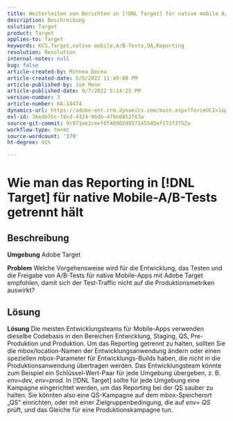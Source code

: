 ```yaml
---
title: Weiterleiten von Berichten in [!DNL Target] für native mobile A/B-Tests
description: Beschreibung
solution: Target
product: Target
applies-to: Target
keywords: KCS,Target,native mobile,A/B-Tests,QA,Reporting
resolution: Resolution
internal-notes: null
bug: false
article-created-by: Mihnea Docea
article-created-date: 5/5/2022 11:49:08 PM
article-published-by: Jim Menn
article-published-date: 9/7/2022 5:14:25 PM
version-number: 3
article-number: KA-14474
dynamics-url: https://adobe-ent.crm.dynamics.com/main.aspx?forceUCI=1&pagetype=entityrecord&etn=knowledgearticle&id=5a7119f3-cdcc-ec11-a7b5-6045bd00dbbc
exl-id: 36ede35c-f8cd-4324-96db-478e8852f63a
source-git-commit: 9c971ee2ceef8f48902d857145545ef173f3752a
workflow-type: tm+mt
source-wordcount: '179'
ht-degree: 91%

---
```


# Wie man das Reporting in [!DNL Target] für native Mobile-A/B-Tests getrennt hält

## Beschreibung


<b>Umgebung</b>
Adobe Target

<b>Problem</b>
Welche Vorgehensweise wird für die Entwicklung, das Testen und die Freigabe von A/B-Tests für native Mobile-Apps mit Adobe Target empfohlen, damit sich der Test-Traffic nicht auf die Produktionsmetriken auswirkt?


## Lösung


<b>Lösung</b>
Die meisten Entwicklungsteams für Mobile-Apps verwenden dieselbe Codebasis in den Bereichen Entwicklung, Staging, QS, Pre-Produktion und Produktion.
Um das Reporting getrennt zu halten, sollten Sie die mbox/location-Namen der Entwicklungsanwendung ändern oder einen speziellen mbox-Parameter für Entwicklungs-Builds haben, die nicht in die Produktionsanwendung übertragen werden.
Das Entwicklungsteam könnte zum Beispiel ein Schlüssel-Wert-Paar für jede Umgebung übergeben, z. B. *env=dev, env=prod*.
In [!DNL Target] sollte für jede Umgebung eine Kampagne eingerichtet werden, um das Reporting bei der QS sauber zu halten.
Sie könnten also eine QS-Kampagne auf dem mbox-Speicherort „QS“ einrichten, oder mit einer Zielgruppenbedingung, die auf *env= QS* prüft, und das Gleiche für eine Produktionskampagne tun.
